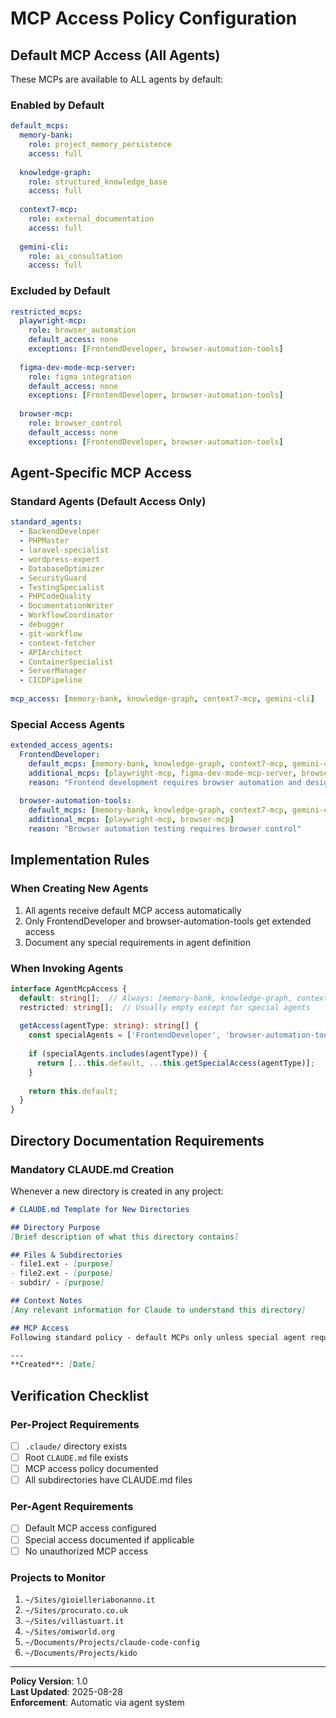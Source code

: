 # MCP Access Policy Configuration

## Default MCP Access (All Agents)
These MCPs are available to ALL agents by default:

### Enabled by Default
```yaml
default_mcps:
  memory-bank:
    role: project_memory_persistence
    access: full
    
  knowledge-graph:
    role: structured_knowledge_base
    access: full
    
  context7-mcp:
    role: external_documentation
    access: full
    
  gemini-cli:
    role: ai_consultation
    access: full
```

### Excluded by Default
```yaml
restricted_mcps:
  playwright-mcp:
    role: browser_automation
    default_access: none
    exceptions: [FrontendDeveloper, browser-automation-tools]
    
  figma-dev-mode-mcp-server:
    role: figma_integration
    default_access: none
    exceptions: [FrontendDeveloper, browser-automation-tools]
    
  browser-mcp:
    role: browser_control
    default_access: none
    exceptions: [FrontendDeveloper, browser-automation-tools]
```

## Agent-Specific MCP Access

### Standard Agents (Default Access Only)
```yaml
standard_agents:
  - BackendDeveloper
  - PHPMaster
  - laravel-specialist
  - wordpress-expert
  - DatabaseOptimizer
  - SecurityGuard
  - TestingSpecialist
  - PHPCodeQuality
  - DocumentationWriter
  - WorkflowCoordinator
  - debugger
  - git-workflow
  - context-fetcher
  - APIArchitect
  - ContainerSpecialist
  - ServerManager
  - CICDPipeline
  
mcp_access: [memory-bank, knowledge-graph, context7-mcp, gemini-cli]
```

### Special Access Agents
```yaml
extended_access_agents:
  FrontendDeveloper:
    default_mcps: [memory-bank, knowledge-graph, context7-mcp, gemini-cli]
    additional_mcps: [playwright-mcp, figma-dev-mode-mcp-server, browser-mcp]
    reason: "Frontend development requires browser automation and design tools"
    
  browser-automation-tools:
    default_mcps: [memory-bank, knowledge-graph, context7-mcp, gemini-cli]
    additional_mcps: [playwright-mcp, browser-mcp]
    reason: "Browser automation testing requires browser control"
```

## Implementation Rules

### When Creating New Agents
1. All agents receive default MCP access automatically
2. Only FrontendDeveloper and browser-automation-tools get extended access
3. Document any special requirements in agent definition

### When Invoking Agents
```typescript
interface AgentMcpAccess {
  default: string[];  // Always: [memory-bank, knowledge-graph, context7-mcp, gemini-cli]
  restricted: string[];  // Usually empty except for special agents
  
  getAccess(agentType: string): string[] {
    const specialAgents = ['FrontendDeveloper', 'browser-automation-tools'];
    
    if (specialAgents.includes(agentType)) {
      return [...this.default, ...this.getSpecialAccess(agentType)];
    }
    
    return this.default;
  }
}
```

## Directory Documentation Requirements

### Mandatory CLAUDE.md Creation
Whenever a new directory is created in any project:

```markdown
# CLAUDE.md Template for New Directories

## Directory Purpose
[Brief description of what this directory contains]

## Files & Subdirectories
- file1.ext - [purpose]
- file2.ext - [purpose]
- subdir/ - [purpose]

## Context Notes
[Any relevant information for Claude to understand this directory]

## MCP Access
Following standard policy - default MCPs only unless special agent requirements.

---
**Created**: [Date]
```

## Verification Checklist

### Per-Project Requirements
- [ ] `.claude/` directory exists
- [ ] Root `CLAUDE.md` file exists
- [ ] MCP access policy documented
- [ ] All subdirectories have CLAUDE.md files

### Per-Agent Requirements
- [ ] Default MCP access configured
- [ ] Special access documented if applicable
- [ ] No unauthorized MCP access

### Projects to Monitor
1. `~/Sites/gioielleriabonanno.it`
2. `~/Sites/procurato.co.uk`
3. `~/Sites/villastuart.it`
4. `~/Sites/omiworld.org`
5. `~/Documents/Projects/claude-code-config`
6. `~/Documents/Projects/kido`

---
**Policy Version**: 1.0  
**Last Updated**: 2025-08-28  
**Enforcement**: Automatic via agent system